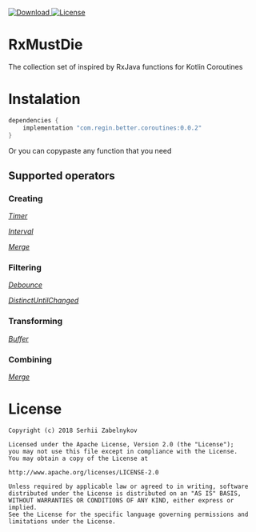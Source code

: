    [![Download](https://api.bintray.com/packages/reginfell/maven/RxMustDie/images/download.svg) ](https://bintray.com/reginfell/maven/RxMustDie/_latestVersion)
[![License](https://img.shields.io/badge/license-Apache--2.0-green.svg)](https://github.com/ReginFell/RxMustDie/blob/master/LICENSE)

   
   # RxMustDie
   The collection set of inspired by RxJava functions for Kotlin Coroutines
   
   # Instalation
```groovy
dependencies {
    implementation "com.regin.better.coroutines:0.0.2"
}
```
Or you can copypaste any function that you need 

   ## Supported operators
   ### Creating
   *[Timer](http://reactivex.io/documentation/operators/timer.html)*
   
   *[Interval](http://reactivex.io/documentation/operators/interval.html)*

   *[Merge](http://reactivex.io/documentation/operators/merge.html)*


   ### Filtering
*[Debounce](http://reactivex.io/documentation/operators/debounce.html)*

*[DistinctUntilChanged](http://reactivex.io/documentation/operators/distinct.html)*

### Transforming
   *[Buffer](http://reactivex.io/documentation/operators/buffer.html)*

  ### Combining
   *[Merge](http://reactivex.io/documentation/operators/merge.html)*

   # License

   ```
   Copyright (c) 2018 Serhii Zabelnykov

   Licensed under the Apache License, Version 2.0 (the "License");
   you may not use this file except in compliance with the License.
   You may obtain a copy of the License at

   http://www.apache.org/licenses/LICENSE-2.0

   Unless required by applicable law or agreed to in writing, software
   distributed under the License is distributed on an "AS IS" BASIS,
   WITHOUT WARRANTIES OR CONDITIONS OF ANY KIND, either express or implied.
   See the License for the specific language governing permissions and
   limitations under the License.
   ```

